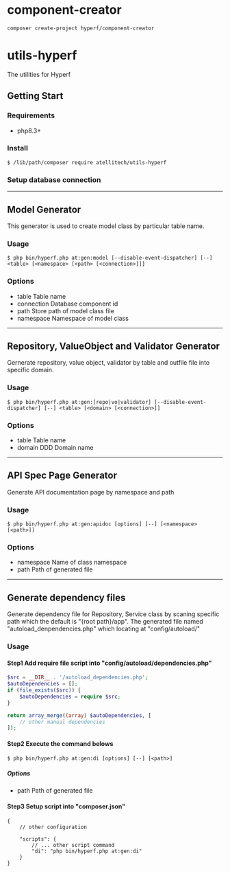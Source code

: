 # component-creator

```
composer create-project hyperf/component-creator
```
# utils-hyperf

The utilities for Hyperf

## Getting Start
### Requirements
- php8.3+

### Install
```
$ /lib/path/composer require atellitech/utils-hyperf
```

### Setup database connection


---

## Model Generator
This generator is used to create model class by particular table name.


### Usage
```
$ php bin/hyperf.php at:gen:model [--disable-event-dispatcher] [--] <table> [<namespace> [<path> [<connection>]]]
```

### Options
- table
Table name
- connection
Database component id
- path
Store path of model class file
- namespace
Namespace of model class

---

## Repository, ValueObject and Validator Generator
Gernerate repository, value object, validator by table and outfile file into specific domain.


### Usage
```
$ php bin/hyperf.php at:gen:[repo|vo|validator] [--disable-event-dispatcher] [--] <table> [<domain> [<connection>]]
```

### Options
- table
Table name
- domain
DDD Domain name

---

## API Spec Page Generator
Generate API documentation page by namespace and path

### Usage
```
$ php bin/hyperf.php at:gen:apidoc [options] [--] [<namespace> [<path>]]
```

### Options
- namespace
Name of class namespace
- path
Path of generated file

---

## Generate dependency files
Generate dependency file for Repository, Service class by scaning specific path which the default is "{root path}/app".
The generated file named "autoload_denpendencies.php" which locating at "config/autoload/"

### Usage
#### Step1 Add require file script into "config/autoload/dependencies.php"
```php
$src = __DIR__ . '/autoload_dependencies.php';
$autoDependencies = [];
if (file_exists($src)) {
    $autoDependencies = require $src;
}

return array_merge((array) $autoDependencies, [
    // other manual dependencies
]);
```

#### Step2 Execute the command belows
```
$ php bin/hyperf.php at:gen:di [options] [--] [<path>]
```

##### Options
- path
Path of generated file

#### Step3 Setup script into "composer.json"
```json=
{
    // other configuration

    "scripts": {
        // ... other script command
        "di": "php bin/hyperf.php at:gen:di"
    }
}
```
